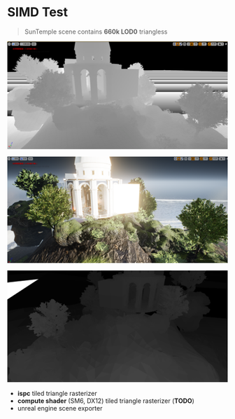 SIMD Test
===

> SunTemple scene contains **660k LOD0** triangless 


![](scene_depth.png)

![](origin.png)

![](depth_buffer.png)

* **ispc** tiled triangle rasterizer
* **compute shader** (SM6, DX12) tiled triangle rasterizer (**TODO**)
* unreal engine scene exporter